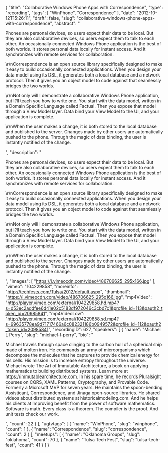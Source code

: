 {
  "title": "Collaborative Windows Phone Apps with Correspondence",
  "type": "recording",
  "tags": [
    "WinPhone",
    "Correspondence"
  ],
  "date": "2012-10-12T15:26:11",
  "draft": false,
  "slug": "collaborative-windows-phone-apps-with-correspondence",
  "abstract": "<p>Phones are personal devices, so users expect their data to be local. But they are also collaborative devices, so users expect them to talk to each other. An occasionally connected Windows Phone application is the best of both worlds. It stores personal data locally for instant access. And it synchronizes with remote services for collaboration. </p><p>\r\nCorrespondence is an open source library specifically designed to make it easy to build occasionally connected applications. When you design your data model using its DSL, it generates both a local database and a network protocol. Then it gives you an object model to code against that seamlessly bridges the two worlds.  </p><p>\r\nNot only will I demonstrate a collaborative Windows Phone application, but I?ll teach you how to write one. You start with the data model, written in a Domain Specific Language called Factual. Then you expose that model through a View Model layer. Data bind your View Model to the UI, and your application is complete.  </p><p>\r\nWhen the user makes a change, it is both stored to the local database and published to the server. Changes made by other users are automatically pushed to the phone. Through the magic of data binding, the user is instantly notified of the change.</p>",
  "description": "<p>Phones are personal devices, so users expect their data to be local. But they are also collaborative devices, so users expect them to talk to each other. An occasionally connected Windows Phone application is the best of both worlds. It stores personal data locally for instant access. And it synchronizes with remote services for collaboration. </p><p>\r\nCorrespondence is an open source library specifically designed to make it easy to build occasionally connected applications. When you design your data model using its DSL, it generates both a local database and a network protocol. Then it gives you an object model to code against that seamlessly bridges the two worlds.  </p><p>\r\nNot only will I demonstrate a collaborative Windows Phone application, but I?ll teach you how to write one. You start with the data model, written in a Domain Specific Language called Factual. Then you expose that model through a View Model layer. Data bind your View Model to the UI, and your application is complete.  </p><p>\r\nWhen the user makes a change, it is both stored to the local database and published to the server. Changes made by other users are automatically pushed to the phone. Through the magic of data binding, the user is instantly notified of the change.</p>",
  "images": [
    "https://i.vimeocdn.com/video/486706625_295x166.jpg"
  ],
  "vimeo": "104229858",
  "moreinfo": "http://techfests.com/Tulsa/2012/default.aspx",
  "thumbnail": "https://i.vimeocdn.com/video/486706625_295x166.jpg",
  "mp4Video": "http://player.vimeo.com/external/104229858.hd.mp4?s=d53ec2addfee6d41e02c5183df972046c3cbd7c1&profile_id=113&oauth2_token_id=20985841",
  "mp4VideoLow": "http://player.vimeo.com/external/104229858.sd.mp4?s=99635778ea9d71717466a6c082321186b0949572&profile_id=112&oauth2_token_id=20985841",
  "recordingID": 627,
  "speakers": [
    {
      "name": "Michael L Perry",
      "slug": "michael-l-perry",
      "bio": "<p>Michael travels through space clinging to the carbon hull of a spherical ship made of molten iron. He commands an army of microorganisms which decompose the molecules that he captures to provide chemical energy for his cells. His mission is to increase entropy throughout the universe. Michael wrote The Art of Immutable Architecture, a book on applying mathematics to building distributed systems. Learn more at https://immutablearchitecture.com. In his spare time, he records Pluralsight courses on CQRS, XAML Patterns, Cryptography, and Provable Code. Formerly a Microsoft MVP for seven years. He maintains the spoon-bending Assisticant, Correspondence, and Jinaga open-source libraries. He shared videos about distributed systems at historicalmodeling.com. And he helps his clients at Improving benefit from the power of software mathematics. Software is math. Every class is a theorem. The compiler is the proof. And unit tests check our work.</p>",
      "count": 22
    }
  ],
  "ugtvtags": [
    {
      "name": "WinPhone",
      "slug": "winphone",
      "count": 1
    },
    {
      "name": "Correspondence",
      "slug": "correspondence",
      "count": 2
    }
  ],
  "meetups": [
    {
      "name": "Oklahoma Groups",
      "slug": "oklahoma",
      "count": 70
    },
    {
      "name": "Tulsa Tech Fest",
      "slug": "tulsa-tech-fest",
      "count": 41
    }
  ]
}